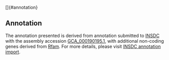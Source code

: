 []{#annotation}

Annotation
----------

The annotation presented is derived from annotation submitted to
[INSDC](http://www.insdc.org) with the assembly accession
[GCA\_000190195.1](http://www.ebi.ac.uk/ena/data/view/GCA_000190195.1),
with additional non-coding genes derived from
[Rfam](http://rfam.xfam.org/). For more details, please visit [INSDC
annotation
import](http://ensemblgenomes.org/info/data/insdc_annotation).

